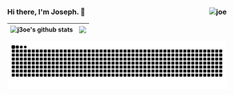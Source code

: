 ### Hi there, I'm Joseph. 👋 <img align="right" src="https://komarev.com/ghpvc/?username=j3oe" alt="joe" />



| <img align="center" src="https://github-readme-stats-p41f.vercel.app/api?username=j3oe&show_icons=true&include_all_commits=true&theme=transparent&hide_border=true" alt="j3oe's github stats" /> | <img align="center" src="https://github-readme-stats-p41f.vercel.app/api/top-langs/?username=j3oe&layout=compact&theme=transparent&hide_border=true" /> |
| ------------- | ------------- |


<picture>
  <source media="(prefers-color-scheme: dark)" srcset="https://raw.githubusercontent.com/j3oe/j3oe/output/github-contribution-grid-snake-dark.svg">
  <source media="(prefers-color-scheme: light)" srcset="https://raw.githubusercontent.com/j3oe/j3oe/output/github-contribution-grid-snake.svg">
  <img alt="github contribution grid snake animation" src="https://raw.githubusercontent.com/j3oe/j3oe/output/github-contribution-grid-snake.svg">
</picture>
